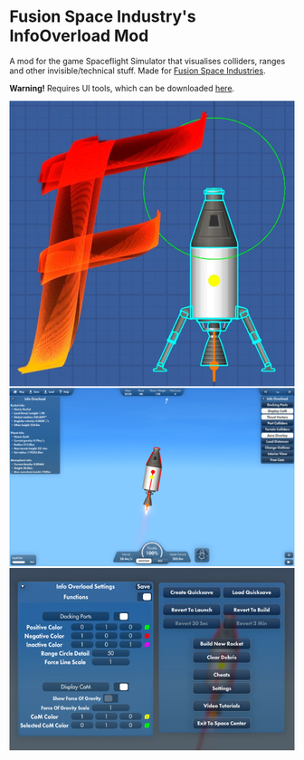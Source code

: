 # Fusion Space Industry's InfoOverload Mod
 A mod for the game Spaceflight Simulator that visualises colliders, ranges and other invisible/technical stuff. Made for [Fusion Space Industries](https://discord.gg/fusion-space-industries-916372812460068915).

 **Warning!** Requires UI tools, which can be downloaded [here](https://github.com/cucumber-sp/UITools/releases/latest).

 ![Mod Icon](/Images/Icon.png)
 ![Readouts and Functions](/Images/Overview.png)
 ![Settings](/Images/Settings.png)
